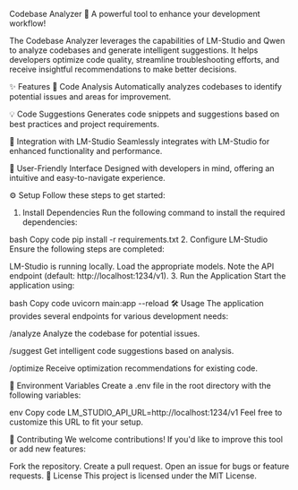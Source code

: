 Codebase Analyzer
🚀 A powerful tool to enhance your development workflow!

The Codebase Analyzer leverages the capabilities of LM-Studio and Qwen to analyze codebases and generate intelligent suggestions. It helps developers optimize code quality, streamline troubleshooting efforts, and receive insightful recommendations to make better decisions.

✨ Features
🧠 Code Analysis
Automatically analyzes codebases to identify potential issues and areas for improvement.

💡 Code Suggestions
Generates code snippets and suggestions based on best practices and project requirements.

🤝 Integration with LM-Studio
Seamlessly integrates with LM-Studio for enhanced functionality and performance.

🎨 User-Friendly Interface
Designed with developers in mind, offering an intuitive and easy-to-navigate experience.

⚙️ Setup
Follow these steps to get started:

1. Install Dependencies
Run the following command to install the required dependencies:

bash
Copy code
pip install -r requirements.txt
2. Configure LM-Studio
Ensure the following steps are completed:

LM-Studio is running locally.
Load the appropriate models.
Note the API endpoint (default: http://localhost:1234/v1).
3. Run the Application
Start the application using:

bash
Copy code
uvicorn main:app --reload
🛠️ Usage
The application provides several endpoints for various development needs:

/analyze
Analyze the codebase for potential issues.

/suggest
Get intelligent code suggestions based on analysis.

/optimize
Receive optimization recommendations for existing code.

📂 Environment Variables
Create a .env file in the root directory with the following variables:

env
Copy code
LM_STUDIO_API_URL=http://localhost:1234/v1
Feel free to customize this URL to fit your setup.

🤝 Contributing
We welcome contributions!
If you'd like to improve this tool or add new features:

Fork the repository.
Create a pull request.
Open an issue for bugs or feature requests.
📜 License
This project is licensed under the MIT License.
